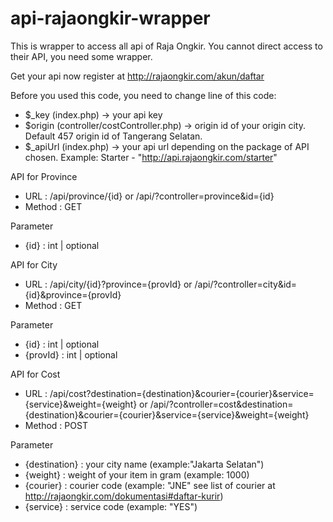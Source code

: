 # api-rajaongkir-wrapper
This is wrapper to access all api of Raja Ongkir. You cannot direct access to their API, you need some wrapper.

Get your api now register at http://rajaongkir.com/akun/daftar

Before you used this code, you need to change line of this code:
- $_key (index.php)  -> your api key
- $origin (controller/costController.php) -> origin id of your origin city. Default 457 origin id of Tangerang Selatan.
- $_apiUrl (index.php) -> your api url depending on the package of API chosen. Example: Starter - "http://api.rajaongkir.com/starter"

API for Province
- URL : /api/province/{id} or /api/?controller=province&id={id}
- Method : GET

Parameter
- {id} : int | optional

API for City
- URL : /api/city/{id}?province={provId} or /api/?controller=city&id={id}&province={provId}
- Method : GET

Parameter
- {id} : int | optional
- {provId} : int | optional


API for Cost
- URL : /api/cost?destination={destination}&courier={courier}&service={service}&weight={weight} or
/api/?controller=cost&destination={destination}&courier={courier}&service={service}&weight={weight}
- Method : POST

Parameter
- {destination} : your city name (example:"Jakarta Selatan")
- {weight} : weight of your item in gram (example: 1000)
- {courier} : courier code (example: "JNE" see list of courier at http://rajaongkir.com/dokumentasi#daftar-kurir)
- {service} : service code (example: "YES")

